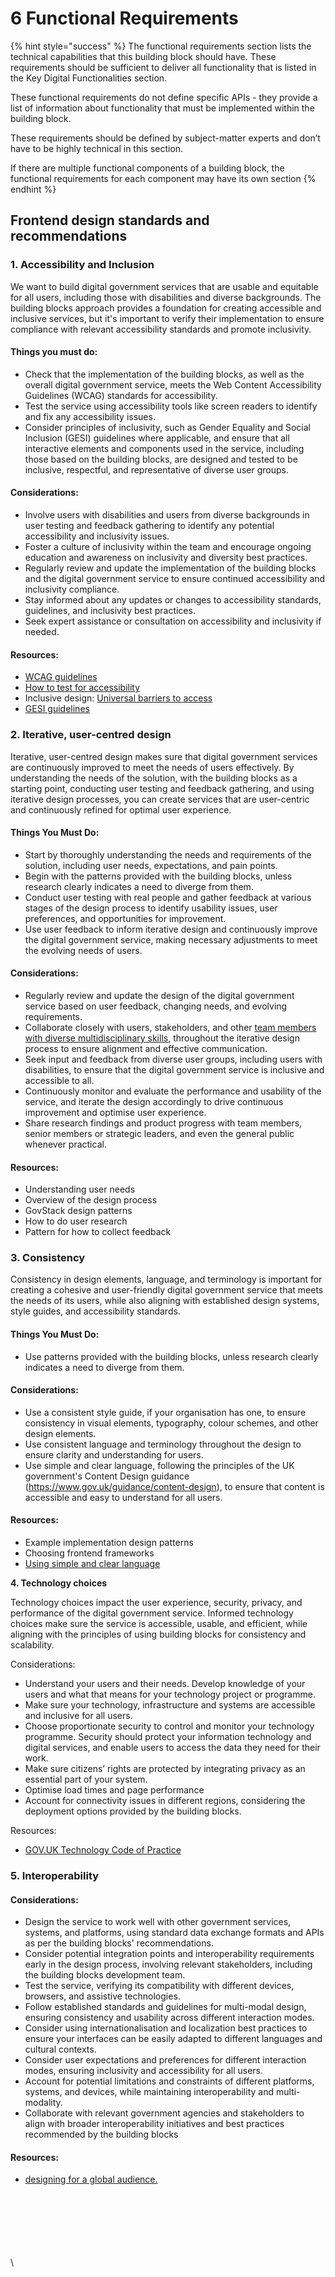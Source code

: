 # 6 Functional Requirements

{% hint style="success" %}
The functional requirements section lists the technical capabilities that this building block should have. These requirements should be sufficient to deliver all functionality that is listed in the Key Digital Functionalities section.

These functional requirements do not define specific APIs - they provide a list of information about functionality that must be implemented within the building block.

These requirements should be defined by subject-matter experts and don’t have to be highly technical in this section.

If there are multiple functional components of a building block, the functional requirements for each component may have its own section
{% endhint %}

## Frontend design standards and recommendations

### **1. Accessibility and Inclusion**

We want to build digital government services that are usable and equitable for all users, including those with disabilities and diverse backgrounds. The building blocks approach provides a foundation for creating accessible and inclusive services, but it's important to verify their implementation to ensure compliance with relevant accessibility standards and promote inclusivity.

#### Things you must do:

* Check that the implementation of the building blocks, as well as the overall digital government service, meets the Web Content Accessibility Guidelines (WCAG) standards for accessibility.
* Test the service using accessibility tools like screen readers to identify and fix any accessibility issues.
* Consider principles of inclusivity, such as Gender Equality and Social Inclusion (GESI) guidelines where applicable, and ensure that all interactive elements and components used in the service, including those based on the building blocks, are designed and tested to be inclusive, respectful, and representative of diverse user groups.

#### Considerations:

* Involve users with disabilities and users from diverse backgrounds in user testing and feedback gathering to identify any potential accessibility and inclusivity issues.
* Foster a culture of inclusivity within the team and encourage ongoing education and awareness on inclusivity and diversity best practices.
* Regularly review and update the implementation of the building blocks and the digital government service to ensure continued accessibility and inclusivity compliance.
* Stay informed about any updates or changes to accessibility standards, guidelines, and inclusivity best practices.
* Seek expert assistance or consultation on accessibility and inclusivity if needed.

#### Resources:

* [WCAG guidelines](https://www.w3.org/WAI/standards-guidelines/)
* [How to test for accessibility](https://www.gov.uk/service-manual/helping-people-to-use-your-service/testing-for-accessibility)&#x20;
* Inclusive design: [Universal barriers to access](https://uteschauberger.com/barrierstoaccess.html)
* [GESI guidelines](https://www.britishcouncil.org/sites/default/files/gender\_and\_social\_inclusion\_guide.pdf)

### **2. Iterative, user-centred design**

Iterative, user-centred design makes sure that digital government services are continuously improved to meet the needs of users effectively. By understanding the needs of the solution, with the building blocks as a starting point, conducting user testing and feedback gathering, and using iterative design processes, you can create services that are user-centric and continuously refined for optimal user experience.

#### Things You Must Do:

* Start by thoroughly understanding the needs and requirements of the solution, including user needs, expectations, and pain points.
* Begin with the patterns provided with the building blocks, unless research clearly indicates a need to diverge from them.
* Conduct user testing with real people and gather feedback at various stages of the design process to identify usability issues, user preferences, and opportunities for improvement.
* Use user feedback to inform iterative design and continuously improve the digital government service, making necessary adjustments to meet the evolving needs of users.

#### Considerations:

* Regularly review and update the design of the digital government service based on user feedback, changing needs, and evolving requirements.
* Collaborate closely with users, stakeholders, and other [team members with diverse multidisciplinary skills](https://app.gitbook.com/o/pxmRWOPoaU8fUAbbcrus/s/4D3oEcPGpYoKnwkQmCzJ/govstack-implementation-playbook/sample-digital-team-composition), throughout the iterative design process to ensure alignment and effective communication.
* Seek input and feedback from diverse user groups, including users with disabilities, to ensure that the digital government service is inclusive and accessible to all.
* Continuously monitor and evaluate the performance and usability of the service, and iterate the design accordingly to drive continuous improvement and optimise user experience.
* Share research findings and product progress with team members, senior members or strategic leaders, and even the general public whenever practical.&#x20;

#### Resources:

* Understanding user needs
* Overview of the design process
* GovStack design patterns
* How to do user research
* Pattern for how to collect feedback

### **3. Consistency**

Consistency in design elements, language, and terminology is important for creating a cohesive and user-friendly digital government service that meets the needs of its users, while also aligning with established design systems, style guides, and accessibility standards.

#### Things You Must Do:

* Use patterns provided with the building blocks, unless research clearly indicates a need to diverge from them.

#### Considerations:

* Use a consistent style guide, if your organisation has one, to ensure consistency in visual elements, typography, colour schemes, and other design elements.
* Use consistent language and terminology throughout the design to ensure clarity and understanding for users.
* Use simple and clear language, following the principles of the UK government's Content Design guidance (https://www.gov.uk/guidance/content-design), to ensure that content is accessible and easy to understand for all users.

#### Resources:

* Example implementation design patterns
* Choosing frontend frameworks
* [Using simple and clear language](https://www.gov.uk/guidance/content-design)

**4. Technology choices**

Technology choices impact the user experience, security, privacy, and performance of the digital government service. Informed technology choices make sure the service is accessible, usable, and efficient, while aligning with the principles of using building blocks for consistency and scalability.

Considerations:

* Understand your users and their needs. Develop knowledge of your users and what that means for your technology project or programme.
* Make sure your technology, infrastructure and systems are accessible and inclusive for all users.
* Choose proportionate security to control and monitor your technology programme. Security should protect your information technology and digital services, and enable users to access the data they need for their work.
* Make sure citizens’ rights are protected by integrating privacy as an essential part of your system.
* Optimise load times and page performance
* Account for connectivity issues in different regions, considering the deployment options provided by the building blocks.

Resources:

* [GOV.UK Technology Code of Practice](https://www.gov.uk/guidance/the-technology-code-of-practice#define-user-needs)

### **5. Interoperability**

#### Considerations:

* Design the service to work well with other government services, systems, and platforms, using standard data exchange formats and APIs as per the building blocks' recommendations.
* Consider potential integration points and interoperability requirements early in the design process, involving relevant stakeholders, including the building blocks development team.
* Test the service, verifying its compatibility with different devices, browsers, and assistive technologies.
* Follow established standards and guidelines for multi-modal design, ensuring consistency and usability across different interaction modes.
* Consider using internationalisation and localization best practices to ensure your interfaces can be easily adapted to different languages and cultural contexts.
* Consider user expectations and preferences for different interaction modes, ensuring inclusivity and accessibility for all users.
* Account for potential limitations and constraints of different platforms, systems, and devices, while maintaining interoperability and multi-modality.
* Collaborate with relevant government agencies and stakeholders to align with broader interoperability initiatives and best practices recommended by the building blocks

#### Resources:

* [designing for a global audience.](https://www.nngroup.com/articles/crosscultural-design/)

\
\
\
\
\
\
\


####
